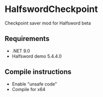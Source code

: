 # HalfswordCheckpoint
Checkpoint saver mod for Halfsword beta

## Requirements
* .NET 9.0
* Halfsword demo 5.4.4.0

## Compile instructions
* Enable "unsafe code"
* Compile for x64
